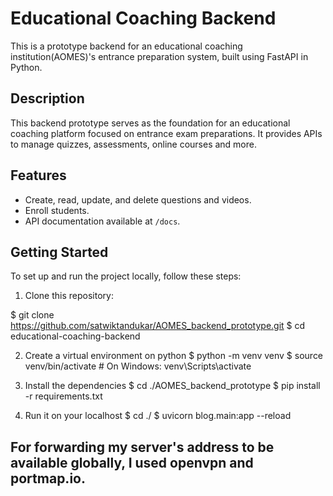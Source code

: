 # Educational Coaching Backend

This is a prototype backend for an educational coaching institution(AOMES)'s entrance preparation system, built using FastAPI in Python.

## Description

This backend prototype serves as the foundation for an educational coaching platform focused on entrance exam preparations. It provides APIs to manage quizzes, assessments, online courses and more.

## Features

- Create, read, update, and delete questions and videos.
- Enroll students.
- API documentation available at `/docs`.

## Getting Started

To set up and run the project locally, follow these steps:

1. Clone this repository:

$ git clone https://github.com/satwiktandukar/AOMES_backend_prototype.git
$ cd educational-coaching-backend

2. Create a virtual environment on python
$ python -m venv venv
$ source venv/bin/activate  # On Windows: venv\Scripts\activate

3. Install the dependencies
$ cd ./AOMES_backend_prototype
$ pip install -r requirements.txt

4. Run it on your localhost
$ cd ./
$ uvicorn blog.main:app --reload

## For forwarding my server's address to be available globally, I used openvpn and portmap.io.

